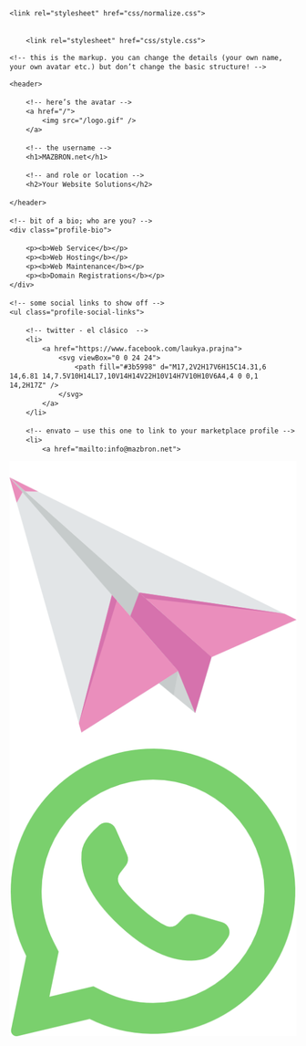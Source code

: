 <html lang="en" >
<head>
  <meta charset="UTF-8">
  <title>MAZBRON.net - Your Website Solutions</title>
  <meta name="description" content="Your Website Solutions" />
  <meta name="keywords" content="jasa website murah" />
  <link rel="stylesheet" href="./style.css">
  <link rel="shortcut icon" href="/favicon.ico" type="image/x-icon">
<link rel="icon" href="/favicon.ico" type="image/x-icon">
</head>
<body>

<html >
  <head>
    <meta charset="UTF-8">
    <title>Remix Challenge</title>
    <meta name="viewport" content="width=device-width, initial-scale=1" />
<link  rel="stylesheet" type="text/css" href="https://fonts.googleapis.com/css?family=Roboto" />

    
    <link rel="stylesheet" href="css/normalize.css">

    
        <link rel="stylesheet" href="css/style.css">

    
 <!-- Global site tag (gtag.js) - Google Analytics -->
<script async src="https://www.googletagmanager.com/gtag/js?id=UA-98720389-4"></script>
<script>
  window.dataLayer = window.dataLayer || [];
  function gtag(){dataLayer.push(arguments);}
  gtag('js', new Date());

  gtag('config', 'UA-98720389-4');
</script>
   
    
  </head>

  <body>

    <!-- this is the markup. you can change the details (your own name, your own avatar etc.) but don’t change the basic structure! -->

<aside class="profile-card">

    <header>
    
        <!-- here’s the avatar -->
        <a href="/">
            <img src="/logo.gif" />
        </a>
        
        <!-- the username -->
        <h1>MAZBRON.net</h1>
        
        <!-- and role or location -->
        <h2>Your Website Solutions</h2>
    
    </header>

    <!-- bit of a bio; who are you? -->
    <div class="profile-bio">
    
        <p><b>Web Service</b></p>
        <p><b>Web Hosting</b></p>
        <p><b>Web Maintenance</b></p>
        <p><b>Domain Registrations</b></p>
    </div>

    <!-- some social links to show off -->
    <ul class="profile-social-links">
        
        <!-- twitter - el clásico  -->
        <li>
            <a href="https://www.facebook.com/laukya.prajna">
                <svg viewBox="0 0 24 24">
                    <path fill="#3b5998" d="M17,2V2H17V6H15C14.31,6 14,6.81 14,7.5V10H14L17,10V14H14V22H10V14H7V10H10V6A4,4 0 0,1 14,2H17Z" />
                </svg>
            </a>
        </li>
        
        <!-- envato – use this one to link to your marketplace profile -->
        <li>
            <a href="mailto:info@mazbron.net">
<img src="email.png" title="Contact me via email" border="0" align="left" width="" height="" />
            </a>
        </li>
        
        <!-- codepen - your codepen profile-->
        <li>
            <a href="https://wa.me/6285155225507">
<img src="wa.png" title="Contact me via whatsapp" border="0" align="left" width="" height="" />

            </a>
        </li>
        
        <!-- add or remove social profiles as you see fit -->
    
    </ul>

</aside>
<!-- that’s all folks! -->
    
    
    
    
    
  </body>
</html>
<!-- partial -->
  
</body>
</html>
